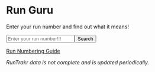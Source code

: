 # Run Guru

Enter your run number and find out what it means!

<input id="train" placeholder="Enter your run number!!!"><button onclick="interpretTrainNumber()">Search</button>

<div class="results"></div>

[Run Numbering Guide](../../../Train-Spotting/Run-Numbering-Guide.md)

_RunTrakr data is not complete and is updated periodically._

<script>
  async function run() {
    let dataRes = await fetch("data.json");
    let data = await dataRes.json();

    let trakrRes = await fetch("../RunTrakr/runData.json");
    let trakr = await trakrRes.json();

    console.debug(trakr);

    document.querySelector("#train").onkeydown = ev => {
    if(ev.key == "Enter") interpretTrainNumber()};

    window.interpretTrainNumber = function (trainNumber) {
        document.querySelector("#train").value = document.querySelector("#train").value.toUpperCase();
        if(trainNumber == undefined) trainNumber = document.querySelector("#train").value;
      if (trainNumber.length !== 4) {
        document.querySelector(".results").innerHTML = "Invalid train number. It must be 4 characters long.";
        return;
      }

      const firstChar = trainNumber[0];
      const secondChar = trainNumber[1];
      const thirdChar = trainNumber[2];
      const fourthChar = trainNumber[3];

      // Interpret the first character
      const first = data.first[firstChar] || [];

      // Interpret the second character
      const second = data.second[secondChar] || [];

      const other = [];
      for (let pos of Object.keys(data.other)) {
        let matches = true;
        for (let i = 0; i < 4; i++) {
          if (pos[i] == "x") continue;
          if (pos[i] == "n" && !/[0-9]/.test(trainNumber[i])) {
            matches = false;
            break;
          } else if (pos[i] == "n") continue;
          if (pos[i] != trainNumber[i]) {
            matches = false;
            break;
          }
        }
        if (matches) other.push(data.other[pos]);
      }

      let trakrHits = trakr[trainNumber] ? trakr[trainNumber].contains.map(v => v.display) : [];

      document.querySelector(".results").innerHTML = `
Train ${trainNumber} is a <code>[${first.join(
        " OR a "
      )}]</code> heading to <code>[${second.join(" OR ")}]</code>.${
        other.length > 0
          ? ` It might also be <code>[${other.join(
              " AND "
            )}]</code>`
          : ""
      }${
        trakrHits.length > 0
          ? ` It has also been the <code>[${trakrHits.join(
              " AND THE "
            )}]</code>`
          : ""
      }<br><br>
  `;
    };
  }

  run();
</script>
